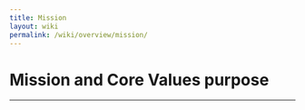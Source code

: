 ```yaml
---
title: Mission
layout: wiki
permalink: /wiki/overview/mission/
---
```


# Mission and Core Values purpose
---
